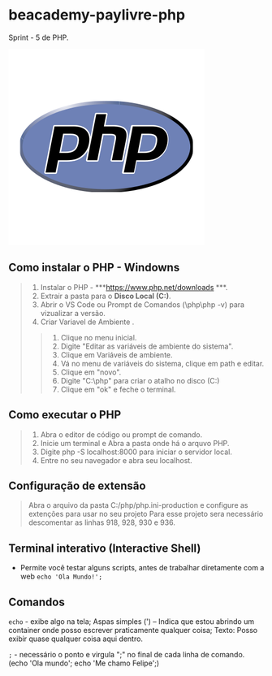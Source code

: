 # beacademy-paylivre-php
Sprint - 5 de PHP.


[![PHP, Hypertext Preprocessort](/assets/images/php-logo.svg)](https://www.php.net/)


## Como instalar o PHP - Windowns
> 1. Instalar o PHP  - ***https://www.php.net/downloads ***.
> 2. Extrair a pasta para o **Disco Local (C:)**.
> 3. Abrir o VS Code ou Prompt de Comandos (\php\php -v) para vizualizar a versão.
> 4. Criar Variavel de Ambiente .
>>   1. Clique no menu inicial.
>>   2. Digite "Editar as variáveis de ambiente do sistema".
>>   3. Clique em Variáveis de ambiente.
>>   4. Vá no menu de variáveis do sistema, clique em path e editar.
>>   5. Clique em "novo".
>>   6. Digite "C:\php" para criar o atalho no disco (C:)
>>   7. Clique em "ok" e feche o terminal.

## Como executar o PHP
> 1. Abra o editor de código ou prompt de comando.
> 2. Inicie um terminal e Abra a pasta onde há o arquvo PHP.
> 3. Digite php -S localhost:8000 para iniciar o servidor local.
> 4. Entre no seu navegador e abra seu localhost. 

## Configuração de extensão
> Abra o arquivo da pasta C:/php/php.ini-production e configure as extenções para usar no seu projeto
> Para esse projeto sera necessário descomentar as linhas 918, 928, 930 e 936.

## Terminal interativo (Interactive Shell)
* Permite você testar alguns scripts, antes de trabalhar diretamente com a web
``echo 'Ola Mundo!';``

## Comandos
`echo` - exibe algo na tela; Aspas simples (') – Indica que estou abrindo um container onde posso escrever praticamente qualquer coisa; Texto: Posso exibir quase qualquer coisa aqui dentro.

`;` - necessário o ponto e virgula ";" no final de cada linha de comando. (echo 'Ola mundo'; echo 'Me chamo Felipe';)
